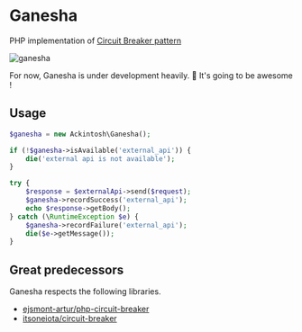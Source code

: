 # Ganesha

PHP implementation of [Circuit Breaker pattern](http://martinfowler.com/bliki/CircuitBreaker.html)

![ganesha](https://dl.dropboxusercontent.com/u/22083548/ganesha.png)

For now, Ganesha is under development heavily. :muscle:
It's going to be awesome !

## Usage

```php
$ganesha = new Ackintosh\Ganesha();

if (!$ganesha->isAvailable('external_api')) {
    die('external api is not available');
}

try {
    $response = $externalApi->send($request);
    $ganesha->recordSuccess('external_api');
    echo $response->getBody();
} catch (\RuntimeException $e) {
    $ganesha->recordFailure('external_api');
    die($e->getMessage());
}
```

## Great predecessors

Ganesha respects the following libraries.

- [ejsmont-artur/php-circuit-breaker](https://github.com/ejsmont-artur/php-circuit-breaker)
- [itsoneiota/circuit-breaker](https://github.com/itsoneiota/circuit-breaker)

